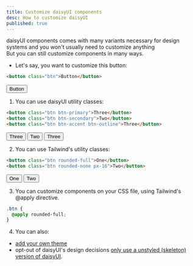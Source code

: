 ```yaml
---
title: Customize daisyUI components
desc: How to customize daisyUI
published: true
---
```


daisyUI components comes with many variants necessary for design systems and you won't usually need to customize anything  
But you can still customize components in many ways.

- Let's say, you want to customize this button:

```html
<button class="btn">Button</button>
```

<button class="btn">Button</button>

1. You can use daisyUI utility classes:

```html
<button class="btn btn-primary">Three</button>
<button class="btn btn-secondary">Two</button>
<button class="btn btn-accent btn-outline">Three</button>
```

<button class="btn btn-primary">Three</button>
<button class="btn btn-secondary">Two</button>
<button class="btn btn-accent btn-outline">Three</button>

2. You can use Tailwind's utility classes:

```html
<button class="btn rounded-full">One</button>
<button class="btn rounded-none px-16">Two</button>
```

<button class="rounded-full btn">One</button>
<button class="px-16 rounded-none btn">Two</button>

3. You can customize components on your CSS file, using Tailwind's @apply directive.

```css
.btn {
  @apply rounded-full;
}
```

4. You can also:

- [add your own theme](/docs/add-themes)
- opt-out of daisyUI's design decisions [only use a unstyled (skeleton) version of daisyUI](/docs/config).
